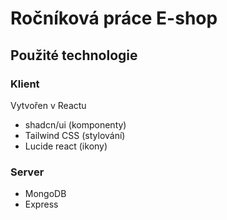 # Ročníková práce E-shop

## Použité technologie
### Klient
Vytvořen v Reactu
- shadcn/ui (komponenty)
- Tailwind CSS (stylování)
- Lucide react (ikony)
### Server
- MongoDB
- Express
<br>
